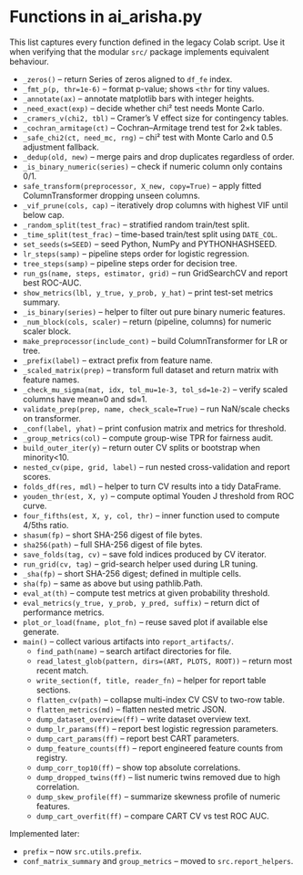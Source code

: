 # Functions in ai_arisha.py

This list captures every function defined in the legacy Colab script. Use it
when verifying that the modular `src/` package implements equivalent behaviour.

- `_zeros()` – return Series of zeros aligned to `df_fe` index.
- `_fmt_p(p, thr=1e-6)` – format p-value; shows `<thr` for tiny values.
- `_annotate(ax)` – annotate matplotlib bars with integer heights.
- `_need_exact(exp)` – decide whether chi² test needs Monte Carlo.
- `_cramers_v(chi2, tbl)` – Cramer’s V effect size for contingency tables.
- `_cochran_armitage(ct)` – Cochran–Armitage trend test for 2×k tables.
- `_safe_chi2(ct, need_mc, rng)` – chi² test with Monte Carlo and 0.5
adjustment fallback.
- `_dedup(old, new)` – merge pairs and drop duplicates regardless of order.
- `_is_binary_numeric(series)` – check if numeric column only contains 0/1.
- `safe_transform(preprocessor, X_new, copy=True)` – apply fitted
ColumnTransformer dropping unseen columns.
- `_vif_prune(cols, cap)` – iteratively drop columns with highest VIF until
below cap.
- `_random_split(test_frac)` – stratified random train/test split.
- `_time_split(test_frac)` – time-based train/test split using `DATE_COL`.
- `set_seeds(s=SEED)` – seed Python, NumPy and PYTHONHASHSEED.
- `lr_steps(samp)` – pipeline steps order for logistic regression.
- `tree_steps(samp)` – pipeline steps order for decision tree.
- `run_gs(name, steps, estimator, grid)` – run GridSearchCV and report best
ROC-AUC.
- `show_metrics(lbl, y_true, y_prob, y_hat)` – print test-set metrics summary.
- `_is_binary(series)` – helper to filter out pure binary numeric features.
- `_num_block(cols, scaler)` – return (pipeline, columns) for numeric scaler
block.
- `make_preprocessor(include_cont)` – build ColumnTransformer for LR or tree.
- `_prefix(label)` – extract prefix from feature name.
- `_scaled_matrix(prep)` – transform full dataset and return matrix with
feature names.
- `_check_mu_sigma(mat, idx, tol_mu=1e-3, tol_sd=1e-2)` – verify scaled
columns have mean≈0 and sd≈1.
- `validate_prep(prep, name, check_scale=True)` – run NaN/scale checks on
transformer.
- `_conf(label, yhat)` – print confusion matrix and metrics for threshold.
- `_group_metrics(col)` – compute group-wise TPR for fairness audit.
- `build_outer_iter(y)` – return outer CV splits or bootstrap when
minority<10.
- `nested_cv(pipe, grid, label)` – run nested cross-validation and report
scores.
- `folds_df(res, mdl)` – helper to turn CV results into a tidy DataFrame.
- `youden_thr(est, X, y)` – compute optimal Youden J threshold from ROC curve.
- `four_fifths(est, X, y, col, thr)` – inner function used to compute 4/5ths
ratio.
- `shasum(fp)` – short SHA-256 digest of file bytes.
- `sha256(path)` – full SHA-256 digest of file bytes.
- `save_folds(tag, cv)` – save fold indices produced by CV iterator.
- `run_grid(cv, tag)` – grid-search helper used during LR tuning.
- `_sha(fp)` – short SHA-256 digest; defined in multiple cells.
- `sha(fp)` – same as above but using pathlib.Path.
- `eval_at(th)` – compute test metrics at given probability threshold.
- `eval_metrics(y_true, y_prob, y_pred, suffix)` – return dict of performance
metrics.
- `plot_or_load(fname, plot_fn)` – reuse saved plot if available else
generate.
- `main()` – collect various artifacts into `report_artifacts/`.
  - `find_path(name)` – search artifact directories for file.
  - `read_latest_glob(pattern, dirs=(ART, PLOTS, ROOT))` – return most recent
match.
  - `write_section(f, title, reader_fn)` – helper for report table sections.
  - `flatten_cv(path)` – collapse multi-index CV CSV to two-row table.
  - `flatten_metrics(md)` – flatten nested metric JSON.
  - `dump_dataset_overview(ff)` – write dataset overview text.
  - `dump_lr_params(ff)` – report best logistic regression parameters.
  - `dump_cart_params(ff)` – report best CART parameters.
  - `dump_feature_counts(ff)` – report engineered feature counts from
registry.
  - `dump_corr_top10(ff)` – show top absolute correlations.
  - `dump_dropped_twins(ff)` – list numeric twins removed due to high
  correlation.
  - `dump_skew_profile(ff)` – summarize skewness profile of numeric features.
  - `dump_cart_overfit(ff)` – compare CART CV vs test ROC AUC.

Implemented later:
- `prefix` – now `src.utils.prefix`.
- `conf_matrix_summary` and `group_metrics` – moved to `src.report_helpers`.
